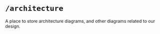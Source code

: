 # `/architecture`

A place to store architecture diagrams, and other diagrams related to our design.